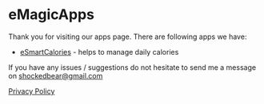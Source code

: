 # eMagicApps

Thank you for visiting our apps page. There are following apps we have:

-  [eSmartCalories](esmartcalories.md) - helps to manage daily calories

If you have any issues / suggestions do not hesitate to send me a message on shockedbear@gmail.com

[Privacy Policy](privacy.md)
